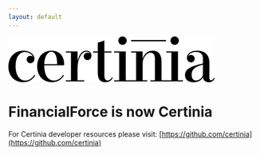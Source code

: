 ```yaml
---
layout: default
---
```

![Certinia](/assets/images/certinia-logo-1.svg)

# FinancialForce is now Certinia
For Certinia developer resources please visit: [https://github.com/certinia](https://github.com/certinia)